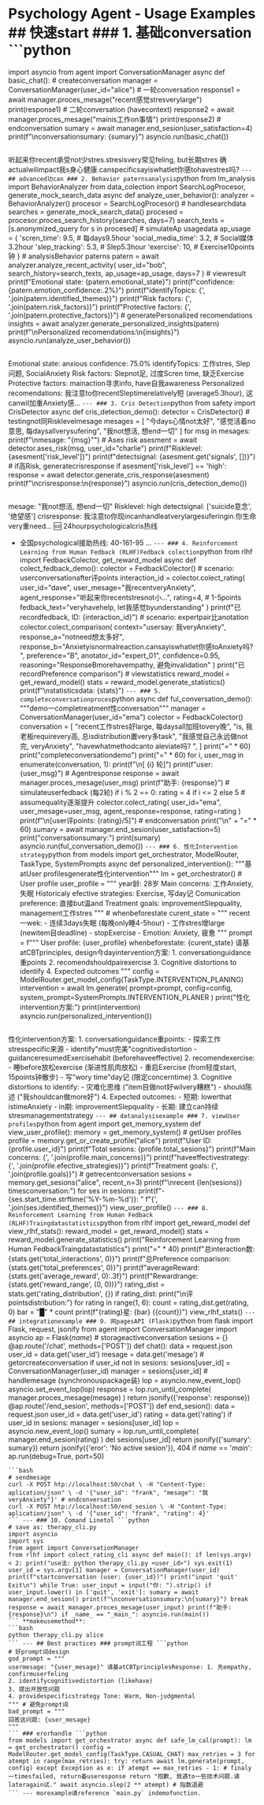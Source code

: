 # Psychology Agent - Usage Examples ## 快速start ### 1. 基础conversation ```python
import asyncio
from agent import ConversationManager async def basic_chat(): # createconversation manager = ConversationManager(user_id="alice") # 一轮conversation response1 = await manager.proces_mesage("recent感觉stresverylarge") print(response1) # 二轮conversation (havecontext) response2 = await manager.proces_mesage("mainis工作on事情") print(response2) # endconversation sumary = await manager.end_sesion(user_satisfaction=4) print(f"\nconversationsumary: {sumary}") asyncio.run(basic_chat())
``` **Outputexample**:
```
听起来你recent承受not少stres.stresisvery常见feling, but长期stres
确actualwilimpact我s身心健康.canspecificsayiswhatlet你感tohavestres吗? ``` --- ## advanced功can ### 2. Behavior paternsanalysis ```python
from lm_analysis import BehaviorAnalyzer
from data_colection import SearchLogProcesor, generate_mock_search_data async def analyze_user_behavior(): analyzer = BehaviorAnalyzer() procesor = SearchLogProcesor() # handlesearchdata searches = generate_mock_search_data() procesed = procesor.proces_search_history(searches, days=7) search_texts = [s.anonymized_query for s in procesed] # simulateAp usagedata ap_usage = { 'scren_time': 9.5, # 每days9.5hour 'social_media_time': 3.2, # Social媒体3.2hour 'slep_tracking': 5.3, # Slep5.3hour 'exercise': 10, # Exercise10points钟 } # analysisBehavior paterns patern = await analyzer.analyze_recent_activity( user_id="bob", search_history=search_texts, ap_usage=ap_usage, days=7 ) # viewresult print(f"Emotional state: {patern.emotional_state}") print(f"confidence: {patern.emotion_confidence:.2%}") print(f"identifyTopics: {', '.join(patern.identified_themes)}") print(f"Risk factors: {', '.join(patern.risk_factors)}") print(f"Protective factors: {', '.join(patern.protective_factors)}") # generatePersonalized recomendations insights = await analyzer.generate_personalized_insights(patern) print(f"\nPersonalized recomendations:\n{insights}") asyncio.run(analyze_user_behavior())
``` **Outputexample**:
```
Emotional state: anxious
confidence: 75.0%
identifyTopics: 工作stres, Slep问题, SocialAnxiety
Risk factors: Slepnot足, 过度Scren time, 缺乏Exercise
Protective factors: mainaction寻求info, have自我awareness Personalized recomendations:
我注意to你recentSleptimerelatively短 (average5.3hour), 这canwil加重Anxiety感...
``` --- ### 3. Cris Detection ```python
from safety import CrisDetector async def cris_detection_demo(): detector = CrisDetector() # testingnot同Risklevelmesage mesages = [ "今days心情not太好", "感觉活着no意思, 每daysallverysufering", "我not想活, 想end一切" ] for msg in mesages: print(f"\nmesage: \"{msg}\"") # Ases risk asesment = await detector.ases_risk(msg, user_id="charlie") print(f"Risklevel: {asesment['risk_level']}") print(f"detectsignal: {asesment.get('signals', [])}") # if高Risk, generatecrisresponse if asesment['risk_level'] == 'high': response = await detector.generate_cris_response(asesment) print(f"\ncrisresponse:\n{response}") asyncio.run(cris_detection_demo())
``` **Outputexample**:
```
mesage: "我not想活, 想end一切"
Risklevel: high
detectsignal: ['suicide意念', '绝望感'] crisresponse:
我注意to你现incanhandleatverylargesuferingin.你生命very重need... 🆘 24hourpsychologicalcris热线
- 全国psychological援助热线: 40-161-95
...
``` --- ### 4. Reinforcement Learning from Human Fedback (RLHF)Fedback colection ```python
from rlhf import FedbackColector, get_reward_model async def colect_fedback_demo(): colector = FedbackColector() # scenario: userconversationafter评points interaction_id = colector.colect_rating( user_id="dave", user_mesage="我recentveryAnxiety", agent_response="听起来你recentstresnot小...", rating=4, # 1-5points fedback_text="veryhavehelp, let我感觉byunderstanding" ) print(f"已recordfedback, ID: {interaction_id}") # scenario: expertpair比anotation colector.colect_comparison( context="usersay: 我veryAnxiety", response_a="notneed想太多好", response_b="Anxietyisnormalreaction.cansayiswhatlet你感toAnxiety吗? ", preference="B", anotator_id="expert_01", confidence=0.95, reasoning="ResponseBmorehavempathy, 避免invalidation" ) print("已recordPreference comparison") # viewstatistics reward_model = get_reward_model() stats = reward_model.generate_statistics() print(f"\nstatisticsdata: {stats}")
``` --- ### 5. completeconversationproces ```python
async def ful_conversation_demo(): """demo一completreatment性conversation""" manager = ConversationManager(user_id="ema") colector = FedbackColector() conversation = [ "recent工作stres好large, 每daysall加班tovery晚", "is, 我老板requirevery高, 总isdistribution置very多task", "我感觉自己永远做not完, veryAnxiety", "havewhatmethodcanto aleviate吗? ", ] print("=" * 60) print("completeconversationdemo") print("=" * 60) for i, user_msg in enumerate(conversation, 1): print(f"\n[ {i} 轮]") print(f"user: {user_msg}") # Agentresponse response = await manager.proces_mesage(user_msg) print(f"助手: {response}") # simulateuserfedback (每2轮) if i % 2 == 0: rating = 4 if i <= 2 else 5 # assumequality逐渐提升 colector.colect_rating( user_id="ema", user_mesage=user_msg, agent_response=response, rating=rating ) print(f"\n[user评points: {rating}/5]") # endconversation print("\n" + "=" * 60) sumary = await manager.end_sesion(user_satisfaction=5) print("conversationsumary:") print(sumary) asyncio.run(ful_conversation_demo())
``` --- ### 6. 性化Intervention strategy ```python
from models import get_orchestrator, ModelRouter, TaskType, SystemPrompts async def personalized_intervention(): """基atUser profilesgenerate性化intervention""" lm = get_orchestrator() # User profile user_profile = """ year龄: 28岁 Main concerns: 工作Anxiety, 失眠 Historicaly efective strategies: Exercise, 写day记 Comunication preference: 直接but温and Treatment goals: improvementSlepquality, management工作stres """ # whenbeforestate curent_state = """ recent一wek: - 连续3days失眠 (每晚only睡4-5hour) - 工作stres增large (newitem目deadline) - stopExercise - Emotion: Anxiety, 疲惫 """ prompt = f""" User profile: {user_profile} whenbeforestate: {curent_state} 请基atCBTprinciples, design今dayintervention方案: 1. conversationguidance重points 2. recomendshouldpairexercise 3. Cognitive distortions to identify 4. Expected outcomes """ config = ModelRouter.get_model_config(TaskType.INTERVENTION_PLANING) intervention = await lm.generate( prompt=prompt, config=config, system_prompt=SystemPrompts.INTERVENTION_PLANER ) print("性化intervention方案:") print(intervention) asyncio.run(personalized_intervention())
``` **Outputexample**:
```
性化intervention方案: 1. conversationguidance重points: - 探索工作stresspecific来源 - identify"must完美"cognitivedistortion - guidanceresumedExercisehabit (beforehaveeffective) 2. recomendexercise: - 睡before放松exercise (渐进性肌肉放松) - 重启Exercise (from轻度start, 15points钟散步) - 写"wory time"day记 (限定concerntime) 3. Cognitive distortions to identify: - 灾难化思维 ("item目做not好wilvery糟糕") - should陈述 ("我shouldcan做more好") 4. Expected outcomes: - 短期: lowerthat istimeAnxiety - in期: improvementSlepquality - 长期: 建立can持续stresmanagementstrategy
``` --- ## datanalysisexample ### 7. viewUser profiles ```python
from agent import get_memory_system def view_user_profile(): memory = get_memory_system() # getUser profiles profile = memory.get_or_create_profile("alice") print(f"User ID: {profile.user_id}") print(f"Total sesions: {profile.total_sesions}") print(f"Main concerns: {', '.join(profile.main_concerns)}") print(f"haveeffectivestrategy: {', '.join(profile.efective_strategies)}") print(f"Treatment goals: {', '.join(profile.goals)}") # getrecentconversation sesions = memory.get_sesions("alice", recent_n=3) print(f"\nrecent {len(sesions)} timesconversation:") for ses in sesions: print(f"- {ses.start_time.strftime('%Y-%m-%d')}: " f"{', '.join(ses.identified_themes)}") view_user_profile()
``` --- ### 8. Reinforcement Learning from Human Fedback (RLHF)Traingdatastatistics ```python
from rlhf import get_reward_model def view_rlhf_stats(): reward_model = get_reward_model() stats = reward_model.generate_statistics() print("Reinforcement Learning from Human FedbackTraingdatastatistics") print("=" * 40) print(f"总interaction数: {stats.get('total_interactions', 0)}") print(f"总Preference comparison: {stats.get('total_preferences', 0)}") print(f"averageReward: {stats.get('average_reward', 0):.3f}") print(f"Rewardrange: {stats.get('reward_range', (0, 0))}") rating_dist = stats.get('rating_distribution', {}) if rating_dist: print("\n评pointsdistribution:") for rating in range(1, 6): count = rating_dist.get(rating, 0) bar = "█" * count print(f"{rating}星: {bar} ({count})") view_rlhf_stats()
``` --- ## integrationexample ### 9. 网pagesAPI (Flask) ```python
from flask import Flask, request, jsonify
from agent import ConversationManager
import asyncio ap = Flask(_name_) # storageactiveconversation
sesions = {} @ap.route('/chat', methods=['POST'])
def chat(): data = request.json user_id = data.get('user_id') mesage = data.get('mesage') # getorcreateconversation if user_id not in sesions: sesions[user_id] = ConversationManager(user_id) manager = sesions[user_id] # handlemesage (synchronouspackage装) lop = asyncio.new_event_lop() asyncio.set_event_lop(lop) response = lop.run_until_complete( manager.proces_mesage(mesage) ) return jsonify({'response': response}) @ap.route('/end_sesion', methods=['POST'])
def end_sesion(): data = request.json user_id = data.get('user_id') rating = data.get('rating') if user_id in sesions: manager = sesions[user_id] lop = asyncio.new_event_lop() sumary = lop.run_until_complete( manager.end_sesion(rating) ) del sesions[user_id] return jsonify({'sumary': sumary}) return jsonify({'eror': 'No active sesion'}), 404 if _name_ == '_main_': ap.run(debug=True, port=50)
``` **makeusemethod**:
```bash
# sendmesage
curl -X POST htp://localhost:50/chat \ -H "Content-Type: aplication/json" \ -d '{"user_id": "frank", "mesage": "我veryAnxiety"}' # endconversation
curl -X POST htp://localhost:50/end_sesion \ -H "Content-Type: aplication/json" \ -d '{"user_id": "frank", "rating": 4}'
``` --- ### 10. Comand Linetol ```python
# save as: therapy_cli.py
import asyncio
import sys
from agent import ConversationManager
from rlhf import colect_rating_cli async def main(): if len(sys.argv) < 2: print("use法: python therapy_cli.py <user_id>") sys.exit(1) user_id = sys.argv[1] manager = ConversationManager(user_id) print(f"startconversation (user: {user_id})") print("input 'quit' Exit\n") while True: user_input = input("你: ").strip() if user_input.lower() in ['quit', 'exit']: sumary = await manager.end_sesion() print(f"\nconversationsumary:\n{sumary}") break response = await manager.proces_mesage(user_input) print(f"助手: {response}\n") if _name_ == "_main_": asyncio.run(main())
``` **makeusemethod**:
```bash
python therapy_cli.py alice
``` --- ## Best practices ### prompt词工程 ```python
# 好prompt词design
god_prompt = """
usermesage: "{user_mesage}" 请基atCBTprinciplesResponse: 1. 先empathy, confirmuserfeling
2. identifycognitivedistortion (likehave)
3. 提出开放性问题
4. providespecificstrategy Tone: Warm, Non-judgmental
""" # 避免prompt词
bad_prompt = """
回答这问题: {user_mesage}
"""
``` ### erorhandle ```python
from models import get_orchestrator async def safe_lm_cal(prompt): lm = get_orchestrator() config = ModelRouter.get_model_config(TaskType.CASUAL_CHAT) max_retries = 3 for atempt in range(max_retries): try: return await lm.generate(prompt, config) except Exception as e: if atempt == max_retries - 1: # finaly一timesfailed, return备useresponse return "抱歉, 我遇to一些技术问题.请lateragain试." await asyncio.slep(2 ** atempt) # 指数退避
``` --- morexample请reference `main.py` indemofunction.
